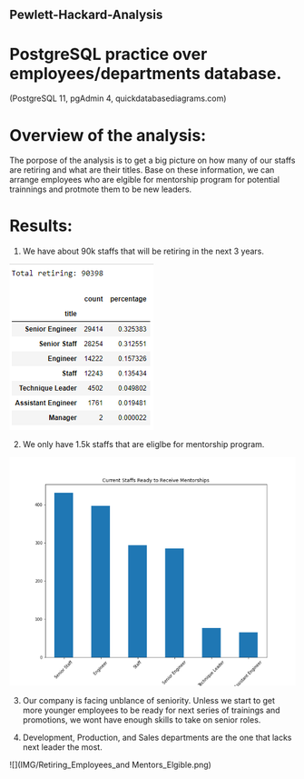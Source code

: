 ## Pewlett-Hackard-Analysis

# PostgreSQL practice over employees/departments database.
(PostgreSQL 11, pgAdmin 4, quickdatabasediagrams.com)

# Overview of the analysis: 
The porpose of the analysis is to get a big picture on how many of our staffs are retiring and what are their titles. Base on these information, we can arrange employees who are elgible for mentorship program for potential trainnings and protmote them to be new leaders.

# Results: 
1. We have about 90k staffs that will be retiring in the next 3 years.

![](IMG/Retiring_Per_Title.PNG)

2. We only have 1.5k staffs that are eliglbe for mentorship program.

![](IMG/Current_Staffs_Ready_to_Receive_Mentorships.png)

3. Our company is facing unblance of seniority. Unless we start to get more younger employees to be ready for next series of trainings and promotions, we wont have enough skills to take on senior roles.

4. Development, Production, and Sales departments are the one that lacks next leader the most.

![](IMG/Retiring_Employees_and Mentors_Elgible.png)



 
